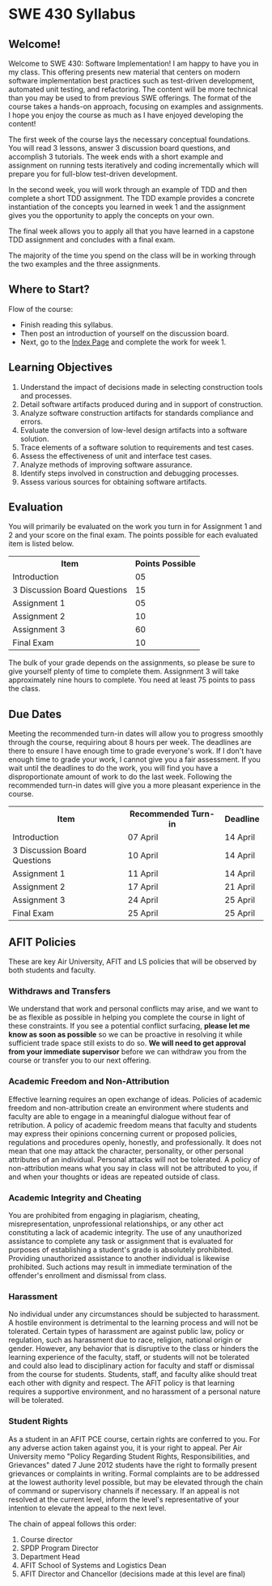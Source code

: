 SWE 430 Syllabus
========================================================================


Welcome!
--------

Welcome to SWE 430: Software Implementation!  I am happy to have you in my class.  This offering presents new material that centers on modern software implementation best practices such as test-driven development, automated unit testing, and refactoring.  The content will be more technical than you may be used to from previous SWE offerings.  The format of the course takes a hands-on approach, focusing on examples and assignments.  I hope you enjoy the course as much as I have enjoyed developing the content!

The first week of the course lays the necessary conceptual foundations.  You will read 3 lessons, answer 3 discussion board questions, and accomplish 3 tutorials.  The week ends with a short example and assignment on running tests iteratively and coding incrementally which will prepare you for full-blow test-driven development.


In the second week, you will work through an example of TDD and then complete a short TDD assignment.  The TDD example provides a concrete instantiation of the concepts you learned in week 1 and the assignment gives you the opportunity to apply the concepts on your own.

The final week allows you to apply all that you have learned in a capstone TDD assignment and concludes with a final exam.

The majority of the time you spend on the class will be in working through the two examples and the three assignments.


Where to Start?
---------------

Flow of the course:

- Finish reading this syllabus.
- Then post an introduction of yourself on the discussion board.
- Next, go to the [Index Page](index.html) and complete the work for week 1.


Learning Objectives
-------------------

1. Understand the impact of decisions made in selecting construction tools and processes.
2. Detail software artifacts produced during and in support of construction.
3. Analyze software construction artifacts for standards compliance and errors.
4. Evaluate the conversion of low-level design artifacts into a software solution.
5. Trace elements of a software solution to requirements and test cases.
6. Assess the effectiveness of unit and interface test cases.
7. Analyze methods of improving software assurance.
8. Identify steps involved in construction and debugging processes.
9. Assess various sources for obtaining software artifacts.


Evaluation
----------

You will primarily be evaluated on the work you turn in for Assignment 1 and 2 and your score on the final exam.  The points possible for each evaluated item is listed below.

<table summary="Points possible for each graded item">
<tr><th>Item</th><th>Points Possible</th></tr>
<tr><td>Introduction</td><td>05</td></tr>
<tr><td>3 Discussion Board Questions</td><td>15</td></tr>
<tr><td>Assignment 1 </td><td>05</td></tr>
<tr><td>Assignment 2 </td><td>10</td></tr>
<tr><td>Assignment 3 </td><td>60</td></tr>
<tr><td>Final Exam </td><td>10</td></tr>
</table>

The bulk of your grade depends on the assignments, so please be sure to give yourself plenty of time to complete them.  Assignment 3 will take approximately nine hours to complete.  You need at least 75 points to pass the class.


Due Dates
---------

Meeting the recommended turn-in dates will allow you to progress smoothly through the course, requiring about 8 hours per week.  The deadlines are there to ensure I have enough time to grade everyone's work. If I don't have enough time to grade your work, I cannot give you a fair assessment.  If you wait until the deadlines to do the work, you will find you have a disproportionate amount of work to do the last week.  Following the recommended turn-in dates will give you a more pleasant experience in the course.

<table summary="Due dates for each graded item">
<tr><th>Item</th><th>Recommended Turn-in</th><th>Deadline</th></tr>
<tr><td>Introduction</td><td>07 April</td><td>14 April</td></tr>
<tr><td>3 Discussion Board Questions</td>
                         <td>10 April</td><td>14 April</td></tr>
<tr><td>Assignment 1</td><td>11 April</td><td>14 April</td></tr>
<tr><td>Assignment 2</td><td>17 April</td><td>21 April</td></tr>
<tr><td>Assignment 3</td><td>24 April</td><td>25 April</td></tr>
<tr><td>Final Exam </td> <td>25 April</td><td>25 April</td></tr>
</table>

<!--
Item          Recommended    Deadline
=====================================
Intro           1st Mon      2nd Mon
3 DB Questions  1st Thu      2nd Mon
Assignment 1    1st Fri      2nd Mon
Assignment 2    2nd Thu      3rd Mon
Assignment 3    3rd Thu      3rd Fri
Final Exam      3rd Fri      3rd Fri
-->


AFIT Policies
-------------

These are key Air University, AFIT and LS policies that will be observed by both students and faculty.

<h3>Withdraws and Transfers</h3>

We understand that work and personal conflicts may arise, and we want to be as flexible as possible in helping you complete the course in light of these constraints. If you see a potential conflict surfacing, **please let me know as soon as possible** so we can be proactive in
resolving it while sufficient trade space still exists to do so. **We will need to get approval from your immediate supervisor** before we can withdraw you from the course or transfer you to our next offering.

<h3>Academic Freedom and Non-Attribution</h3>

Effective learning requires an open exchange of ideas. Policies of academic freedom and non-attribution create an environment where students and faculty are able to engage in a meaningful dialogue without fear of retribution. A policy of academic freedom means that faculty and students may express their opinions concerning current or proposed policies, regulations and procedures openly, honestly, and professionally. It does not mean that one may attack the character, personality, or other personal attributes of an individual. Personal attacks will not be tolerated. A policy of non-attribution means what you say in class will not be attributed to you, if and when your thoughts or ideas are repeated outside of class.

<h3>Academic Integrity and Cheating</h3>

You are prohibited from engaging in plagiarism, cheating, misrepresentation, unprofessional relationships, or any other act constituting a lack of academic integrity. The use of any unauthorized assistance to complete any task or assignment that is evaluated for purposes of establishing a student's grade is absolutely prohibited. Providing unauthorized assistance to another individual is likewise prohibited. Such actions may result in immediate termination of the offender's enrollment and dismissal from class.

<h3>Harassment</h3>

No individual under any circumstances should be subjected to harassment. A hostile environment is detrimental to the learning process and will not be tolerated. Certain types of harassment are against public law, policy or regulation, such as harassment due to race, religion, national origin or gender. However, any behavior that is disruptive to the class or hinders the learning experience of the faculty, staff, or students will not be tolerated and could also lead to disciplinary action for faculty and staff or dismissal from the course for students. Students, staff, and faculty alike should treat each other with dignity and respect. The AFIT policy is that learning requires a supportive environment, and no harassment of a personal nature will be tolerated.

<h3>Student Rights</h3>

As a student in an AFIT PCE course, certain rights are conferred to you. For any adverse action taken against you, it is your right to appeal. Per Air University memo "Policy Regarding Student Rights, Responsibilities, and Grievances" dated 7 June 2012 students have the right to formally present grievances or complaints in writing. Formal complaints are to be addressed at the lowest authority level possible, but may be elevated through the chain of command or supervisory channels if necessary. If an appeal is not resolved at the current level, inform the level's representative of your intention to elevate the appeal to the next level.

The chain of appeal follows this order:

1. Course director
2. SPDP Program Director
3. Department Head
4. AFIT School of Systems and Logistics Dean
5. AFIT Director and Chancellor (decisions made at this level are final)
